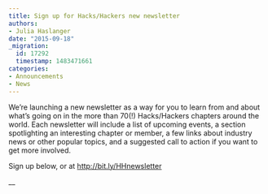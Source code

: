 ```yaml
---
title: Sign up for Hacks/Hackers new newsletter
authors:
- Julia Haslanger
date: "2015-09-18"
_migration:
  id: 17292
  timestamp: 1483471661
categories:
- Announcements
- News
---
```


We&#8217;re launching a new newsletter as a way for you to learn from and about what&#8217;s going on in the more than 70(!) Hacks/Hackers chapters around the world. Each newsletter will include a list of upcoming events, a section spotlighting an interesting chapter or member, a few links about industry news or other popular topics, and a suggested call to action if you want to get more involved.

Sign up below, or at <http://bit.ly/HHnewsletter>

<!-- Begin MailChimp Signup Form -->

 __